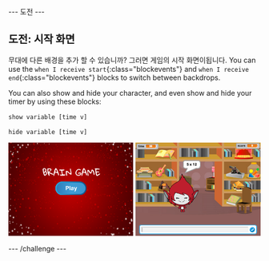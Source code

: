\--- 도전 \---

## 도전: 시작 화면

무대에 다른 배경을 추가 할 수 있습니까? 그러면 게임의 시작 화면이됩니다. You can use the `when I receive start`{:class="blockevents"} and `when I receive end`{:class="blockevents"} blocks to switch between backdrops.

You can also show and hide your character, and even show and hide your timer by using these blocks:

```blocks
show variable [time v]
```

```blocks
hide variable [time v]
```

![screenshot](images/brain-startscreen.png)

\--- /challenge \---
